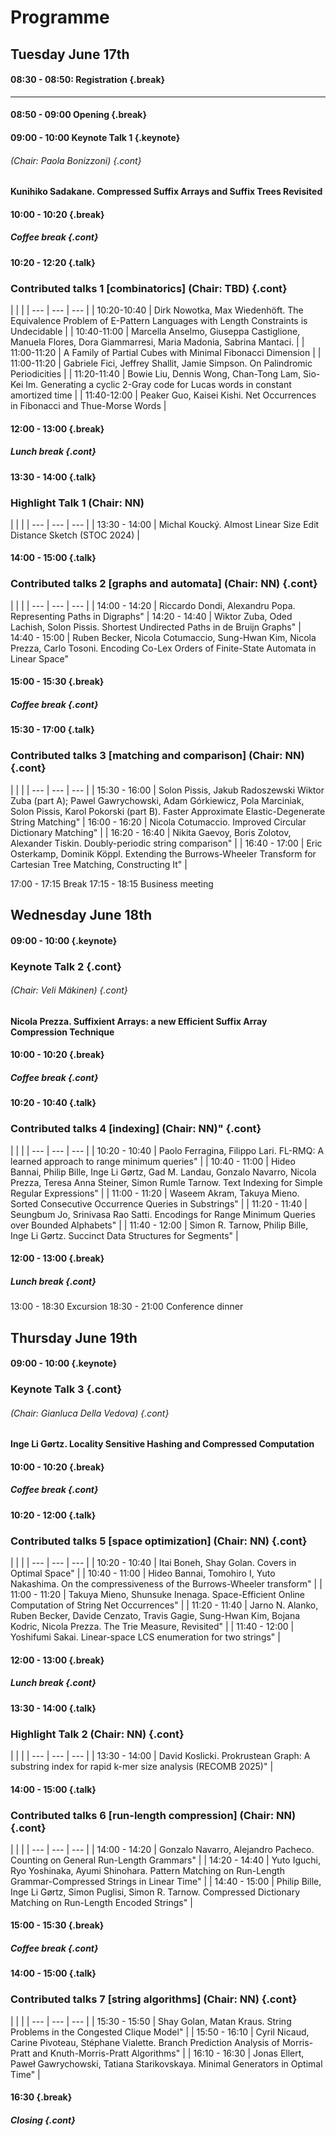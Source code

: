 <style type="text/css">
tbody { width:100%;background-color:#ddeeff;border-collapse:collapse; }
table { width:100%;background-color:#ddeeff;border-collapse:collapse; }
th { background-color:#ddeeff;color:white;width:50%;padding:1px;border:2px solid #ddeeff; }
td { padding:0px;border:2px solid #ddeeff; }
td { background-color: #c7fdb5; }
.table--bg--red {
	background-color: #ffcfdc;
}
.table--bg--yellow {
	background-color: #ffffc2;
}
.table--bg--green {
	background-color: #c7fdb5;
}
.keynote {
    background-color: #ffffc2;
    padding: 5px;
    border: 1px solid #000;
    border-radius: 11px;
  display:block;
}
.talk {
    background-color: #c7fdb5;
    padding: 5px;
    border: 1px solid #000;
    border-radius: 11px;
  display:block;
}
.break {
    background-color: #ffcfdc;
    padding: 5px;
    border: 1px solid #000;
    border-radius: 11px;
  display:block;
}
.cont {
    margin-top: -40px;
  display:block;
}
</style>

# Programme


## Tuesday June 17th

#### 08:30 - 08:50: Registration {.break}

---

#### 08:50 - 09:00 Opening {.break}

  
#### 09:00 - 10:00 Keynote Talk 1 {.keynote}
###### (Chair: Paola Bonizzoni)  {.cont}
 
#### Kunihiko Sadakane. Compressed Suffix Arrays and Suffix Trees Revisited
  

#### 10:00 - 10:20 {.break}
##### Coffee break {.cont}
  
#### 10:20 - 12:20 {.talk}
### Contributed talks 1 [combinatorics] (Chair: TBD) {.cont}

| <a></a> | <a></a> |
| --- | --- | --- |
| 10:20-10:40 | Dirk Nowotka, Max Wiedenhöft. The Equivalence Problem of E-Pattern Languages with Length Constraints is Undecidable |
| 10:40-11:00 | Marcella Anselmo, Giuseppa Castiglione, Manuela Flores, Dora Giammarresi, Maria Madonia, Sabrina Mantaci. |
| 11:00-11:20 | A Family of Partial Cubes with Minimal Fibonacci Dimension |
| 11:00-11:20 | Gabriele Fici, Jeffrey Shallit, Jamie Simpson. On Palindromic Periodicities |
| 11:20-11:40 | Bowie Liu, Dennis Wong, Chan-Tong Lam, Sio-Kei Im. Generating a cyclic 2-Gray code for Lucas words in constant amortized time |
| 11:40-12:00 | Peaker Guo, Kaisei Kishi.  Net Occurrences in Fibonacci and Thue-Morse Words |


#### 12:00 - 13:00 {.break}
##### Lunch break {.cont}
  
#### 13:30 - 14:00 {.talk}
### Highlight Talk 1 (Chair: NN)
	
| <a></a> | <a></a> |
| --- | --- | --- |
| 13:30 - 14:00 | Michal Koucký. Almost Linear Size Edit Distance Sketch (STOC 2024) |


#### 14:00 - 15:00 {.talk}
### Contributed talks 2 [graphs and automata] (Chair: NN) {.cont}

| <a></a> | <a></a> |
| --- | --- | --- |
| 14:00 - 14:20 | Riccardo Dondi, Alexandru Popa.  Representing Paths in Digraphs"
| 14:20 - 14:40 | Wiktor Zuba, Oded Lachish, Solon Pissis. Shortest Undirected Paths in de Bruijn Graphs"
| 14:40 - 15:00 | Ruben Becker, Nicola Cotumaccio, Sung-Hwan Kim, Nicola Prezza, Carlo Tosoni. Encoding Co-Lex Orders of Finite-State Automata in Linear Space"
	
#### 15:00 - 15:30 {.break}
##### Coffee break {.cont}
  
#### 15:30 - 17:00 {.talk}
### Contributed talks 3 [matching and comparison] (Chair: NN) {.cont}

| <a></a> | <a></a> |
| --- | --- | --- |
| 15:30 - 16:00 | Solon Pissis, Jakub Radoszewski Wiktor Zuba (part A); Pawel Gawrychowski, Adam Górkiewicz, Pola Marciniak, Solon Pissis, Karol Pokorski (part B).  Faster Approximate Elastic-Degenerate String Matching"
| 16:00 - 16:20 | Nicola Cotumaccio. Improved Circular Dictionary Matching" |
| 16:20 - 16:40 | Nikita Gaevoy, Boris Zolotov, Alexander Tiskin. Doubly-periodic string comparison" |
| 16:40 - 17:00 | Eric Osterkamp, Dominik Köppl. Extending the Burrows-Wheeler Transform for Cartesian Tree Matching, Constructing It" |


17:00 - 17:15	Break
17:15 - 18:15	Business meeting
	
## Wednesday June 18th


#### 09:00 - 10:00 {.keynote}
### Keynote Talk 2 {.cont}
###### (Chair: Veli Mäkinen)  {.cont}
 
#### Nicola Prezza. Suffixient Arrays: a new Efficient Suffix Array Compression Technique
  
#### 10:00 - 10:20 {.break}
##### Coffee break {.cont}
	
#### 10:20 - 10:40 {.talk}
### Contributed talks 4 [indexing] (Chair: NN)" {.cont}

| <a></a> | <a></a> |
| --- | --- | --- |
| 10:20 - 10:40 | Paolo Ferragina, Filippo Lari. FL-RMQ: A learned approach to range minimum queries" |
| 10:40 - 11:00 | Hideo Bannai, Philip Bille, Inge Li Gørtz, Gad M. Landau, Gonzalo Navarro, Nicola Prezza, Teresa Anna Steiner, Simon Rumle Tarnow. Text Indexing for Simple Regular Expressions" |
| 11:00 - 11:20 | Waseem Akram, Takuya Mieno. Sorted Consecutive Occurrence Queries in Substrings" |
| 11:20 - 11:40 | Seungbum Jo, Srinivasa Rao Satti. Encodings for Range Minimum Queries over Bounded Alphabets" |
| 11:40 - 12:00 | Simon R. Tarnow, Philip Bille, Inge Li Gørtz. Succinct Data Structures for Segments" |
	
#### 12:00 - 13:00 {.break}
##### Lunch break {.cont}

13:00 - 18:30	Excursion
18:30 - 21:00	Conference dinner
	
## Thursday June 19th

#### 09:00 - 10:00 {.keynote}
### Keynote Talk 3 {.cont}
###### (Chair: Gianluca Della Vedova)  {.cont}
 
#### Inge Li Gørtz. Locality Sensitive Hashing and Compressed Computation
  
#### 10:00 - 10:20 {.break}
##### Coffee break {.cont}
  
#### 10:20 - 12:00 {.talk}
### Contributed talks 5 [space optimization] (Chair: NN) {.cont}

| <a></a> | <a></a> |
| --- | --- | --- |
| 10:20 - 10:40 | Itai Boneh, Shay Golan. Covers in Optimal Space" |
| 10:40 - 11:00 | Hideo Bannai, Tomohiro I, Yuto Nakashima. On the compressiveness of the Burrows-Wheeler transform" |
| 11:00 - 11:20 | Takuya Mieno, Shunsuke Inenaga. Space-Efficient Online Computation of String Net Occurrences" |
| 11:20 - 11:40 | Jarno N. Alanko, Ruben Becker, Davide Cenzato, Travis Gagie, Sung-Hwan Kim, Bojana Kodric, Nicola Prezza.  The Trie Measure, Revisited" |
| 11:40 - 12:00 | Yoshifumi Sakai. Linear-space LCS enumeration for two strings" |
	
#### 12:00 - 13:00 {.break}
##### Lunch break {.cont}
	
#### 13:30 - 14:00 {.talk}
### Highlight Talk 2 (Chair: NN) {.cont}
	
| <a></a> | <a></a> |
| --- | --- | --- |
| 13:30 - 14:00 | David Koslicki. Prokrustean Graph: A substring index for rapid k-mer size analysis (RECOMB 2025)" |

#### 14:00 - 15:00 {.talk}
### Contributed talks 6 [run-length compression] (Chair: NN) {.cont}

| <a></a> | <a></a> |
| --- | --- | --- |
| 14:00 - 14:20 | Gonzalo Navarro, Alejandro Pacheco. Counting on General Run-Length Grammars" |
| 14:20 - 14:40 | Yuto Iguchi, Ryo Yoshinaka, Ayumi Shinohara. Pattern Matching on Run-Length Grammar-Compressed Strings in Linear Time" |
| 14:40 - 15:00 | Philip Bille, Inge Li Gørtz, Simon Puglisi, Simon R. Tarnow. Compressed Dictionary Matching on Run-Length Encoded Strings" |
	
#### 15:00 - 15:30 {.break}
##### Coffee break {.cont}
	
#### 14:00 - 15:00 {.talk}
### Contributed talks 7 [string algorithms] (Chair: NN) {.cont}

| <a></a> | <a></a> |
| --- | --- | --- |
| 15:30 - 15:50 | Shay Golan, Matan Kraus. String Problems in the Congested Clique Model" |
| 15:50 - 16:10 | Cyril Nicaud, Carine Pivoteau, Stéphane Vialette. Branch Prediction Analysis of Morris-Pratt and Knuth-Morris-Pratt Algorithms" |
| 16:10 - 16:30 | Jonas Ellert, Paweł Gawrychowski, Tatiana Starikovskaya.  Minimal Generators in Optimal Time" |
	
#### 16:30  {.break}
##### Closing {.cont}
